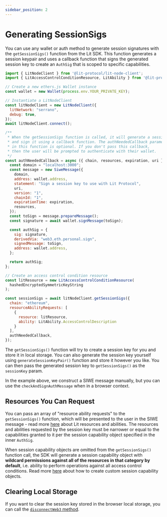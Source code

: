 ```yaml
---
sidebar_position: 2
---
```


# Generating SessionSigs

You can use any wallet or auth method to generate session signatures with the `getSessionSigs()` function from the Lit SDK. This function generates a session keypair and uses a callback function that signs the generated session key to create an `AuthSig` that is scoped to specific capabilities.

```javascript
import { LitNodeClient } from '@lit-protocol/lit-node-client';
import { LitAccessControlConditionResource, LitAbility } from '@lit-protocol/auth-helpers';

// Create a new ethers.js Wallet instance
const wallet = new Wallet(process.env.YOUR_PRIVATE_KEY);

// Instantiate a LitNodeClient
const litNodeClient = new LitNodeClient({
  litNetwork: "serrano",
  debug: true,
});
await litNodeClient.connect();

/**
 * When the getSessionSigs function is called, it will generate a session key
 * and sign it using a callback function. The authNeededCallback parameter
 * in this function is optional. If you don't pass this callback,
 * then the user will be prompted to authenticate with their wallet.
 */
const authNeededCallback = async ({ chain, resources, expiration, uri }) => {
  const domain = "localhost:3000";
  const message = new SiweMessage({
    domain,
    address: wallet.address,
    statement: "Sign a session key to use with Lit Protocol",
    uri,
    version: "1",
    chainId: "1",
    expirationTime: expiration,
    resources,
  });
  const toSign = message.prepareMessage();
  const signature = await wallet.signMessage(toSign);

  const authSig = {
    sig: signature,
    derivedVia: "web3.eth.personal.sign",
    signedMessage: toSign,
    address: wallet.address,
  };

  return authSig;
};

// Create an access control condition resource
const litResource = new LitAccessControlConditionResource(
  hashedEncryptedSymmetricKeyString
);

const sessionSigs = await litNodeClient.getSessionSigs({
  chain: "ethereum",
  resourceAbilityRequests: [
    {
      resource: litResource,
      ability: LitAbility.AccessControlDescription
    }
  ],
  authNeededCallback,
});
```

The `getSessionSigs()` function will try to create a session key for you and store it in local storage. You can also generate the session key yourself using `generateSessionKeyPair()` function and store it however you like. You can then pass the generated session key to `getSessionSigs()` as the `sessionKey` param.

In the example above, we construct a SIWE message manually, but you can use the `checkAndSignAuthMessage` when in a browser context.

## Resources You Can Request

You can pass an array of "resource ability requests" to the `getSessionSigs()` function, which will be presented to the user in the SIWE message - read more [here](../resources-and-abilities) about Lit resources and abilities. The resources and abilities requested by the session key must be narrower or equal to the capabilities granted to it per the session capability object specified in the inner `AuthSig`. 

When session capability objects are omitted from the `getSessionSigs()` function call, the SDK will generate a session capability object with **wildcard permissions against all of the resources in that category by default**, i.e. ability to perform operations against all access control conditions. Read more [here](../capability-objects) about how to create custom session capability objects.

## Clearing Local Storage

If you want to clear the session key stored in the browser local storage, you can call the [`disconnectWeb3` method](https://js-sdk.litprotocol.com/functions/auth_browser_src.ethConnect.disconnectWeb3.html).